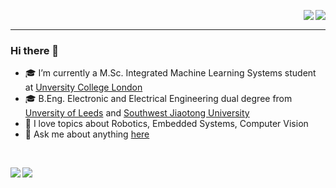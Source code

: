 <p>
  <a href="https://www.linkedin.com/in/yusen-liu/">
    <img align="right" src="https://img.shields.io/badge/LinkedIn-0077B5?style=for-the-badge&logo=linkedin&logoColor=white"/>
  </a>
  <a href="mailto: yusen0406@foxmail.com">
    <img align="right" src="https://img.shields.io/badge/Gmail-D14836?style=for-the-badge&logo=gmail&logoColor=white"/>
  </a>
</p>

<br />

---

### Hi there 👋

- 🎓 I’m currently a  M.Sc. Integrated Machine Learning Systems student at <a href="https://www.ucl.ac.uk/" target="_blank">Unversity College London</a>
- 🎓 B.Eng. Electronic and Electrical Engineering dual degree from <a href="https://www.leeds.ac.uk/" target="_blank">Unversity of Leeds</a> and <a href="https://en.swjtu.edu.cn/" target="_blank">Southwest Jiaotong University</a>
- 💖 I love topics about Robotics, Embedded Systems, Computer Vision
- 💬 Ask me about anything [here](https://github.com/somerandomEthan/somerandomEthan/issues)

<br />

<p>
  <a href="https://github.com/somerandomEthan">
    <picture>
    <source
      srcset="https://github-readme-stats.vercel.app/api?username=somerandomEthan&show_icons=true&include_all_commits=false&theme=rose_pine&count_private=true#gh-dark-mode-only"
      media="(prefers-color-scheme: dark)"
    />
    <source
      srcset="https://github-readme-stats.vercel.app/api?username=somerandomEthan&show_icons=true&include_all_commits=false&theme=swift&count_private=true#gh-light-mode-only"
      media="(prefers-color-scheme: light), (prefers-color-scheme: no-preference)"
    />
    <img align="left" src="https://github-readme-stats.vercel.app/api?username=somerandomEthan&show_icons=true&include_all_commits=false&theme=swift&count_private=true#gh-light-mode-only" />
    </picture>
  </a>
  <a href="https://github.com/somerandomEthan">
    <picture>
    <source
      srcset="https://github-readme-stats.vercel.app/api/top-langs/?username=somerandomEthan&langs_count=8&hide=jupyter%20notebook&layout=compact&theme=rose_pine&count_private=true#gh-dark-mode-only"
      media="(prefers-color-scheme: dark)"
    />
    <source
      srcset="https://github-readme-stats.vercel.app/api/top-langs/?username=somerandomEthan&langs_count=8&hide=jupyter%20notebook&layout=compact&theme=swift&count_private=true#gh-light-mode-only"
      media="(prefers-color-scheme: light), (prefers-color-scheme: no-preference)"
    />
    <img align="left" src="https://github-readme-stats.vercel.app/api/top-langs/?username=somerandomEthan&langs_count=8&hide=jupyter%20notebook&layout=compact&theme=swift&count_private=true#gh-light-mode-only" />
    </picture>
  </a> 
</p>
